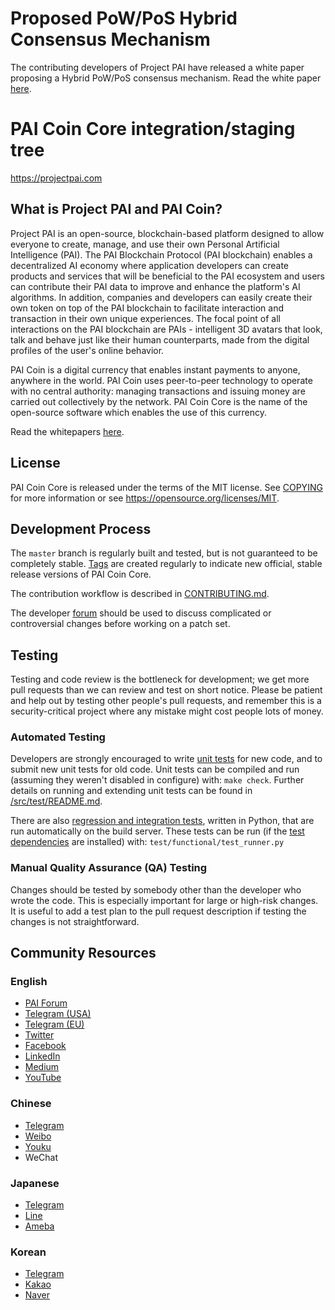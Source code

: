 Proposed PoW/PoS Hybrid Consensus Mechanism
===========================================

The contributing developers of Project PAI have released a white paper proposing a Hybrid PoW/PoS consensus mechanism. Read the white paper [here](https://projectpai.com/assets/files/whitepaper/Prospective-Hybrid-Consensus-for-Project-PAI.pdf).

PAI Coin Core integration/staging tree
=====================================

https://projectpai.com

What is Project PAI and PAI Coin?
----------------

Project PAI is an open-source, blockchain-based platform designed to allow
everyone to create, manage, and use their own Personal Artificial Intelligence (PAI).
The PAI Blockchain Protocol (PAI blockchain) enables a decentralized AI economy
where application developers can create products and services that will be beneficial
to the PAI ecosystem and users can contribute their PAI data to improve and enhance the
platform's AI algorithms. In addition, companies and developers can easily create
their own token on top of the PAI blockchain to facilitate interaction and transaction
in their own unique experiences. The focal point of all interactions on the PAI
blockchain are PAIs - intelligent 3D avatars that look, talk and behave just like their
human counterparts, made from the digital profiles of the user's online behavior.

PAI Coin is a digital currency that enables instant payments to anyone, anywhere in the world.
PAI Coin uses peer-to-peer technology to operate with no central authority: managing
transactions and issuing money are carried out collectively by the network.
PAI Coin Core is the name of the open-source software which enables the use of this currency.

Read the whitepapers [here](https://projectpai.com/pai-whitepaper/).

License
-------

PAI Coin Core is released under the terms of the MIT license. See [COPYING](COPYING) for more
information or see https://opensource.org/licenses/MIT.

Development Process
-------------------

The `master` branch is regularly built and tested, but is not guaranteed to be
completely stable. [Tags](https://github.com/projectpai/paicoin/tags) are created
regularly to indicate new official, stable release versions of PAI Coin Core.

The contribution workflow is described in [CONTRIBUTING.md](CONTRIBUTING.md).

The developer [forum](https://www.paiforum.com/?forum=665374) should be used 
to discuss complicated or controversial changes before working on a patch set.

Testing
-------

Testing and code review is the bottleneck for development; we get more pull
requests than we can review and test on short notice. Please be patient and help out by testing
other people's pull requests, and remember this is a security-critical project where any mistake might cost people
lots of money.

### Automated Testing

Developers are strongly encouraged to write [unit tests](src/test/README.md) for new code, and to
submit new unit tests for old code. Unit tests can be compiled and run
(assuming they weren't disabled in configure) with: `make check`. Further details on running
and extending unit tests can be found in [/src/test/README.md](/src/test/README.md).

There are also [regression and integration tests](/test), written
in Python, that are run automatically on the build server.
These tests can be run (if the [test dependencies](/test) are installed) with: `test/functional/test_runner.py`

### Manual Quality Assurance (QA) Testing

Changes should be tested by somebody other than the developer who wrote the
code. This is especially important for large or high-risk changes. It is useful
to add a test plan to the pull request description if testing the changes is
not straightforward.

Community Resources
-------------------

### English

- [PAI Forum](https://www.paiforum.com)
- [Telegram (USA)](https://t.me/projectpai)
- [Telegram (EU)](https://t.me/projectpaiEUR)
- [Twitter](https://twitter.com/projectpai)
- [Facebook](https://www.facebook.com/projectpai)
- [LinkedIn](https://www.linkedin.com/company/projectpai/)
- [Medium](https://medium.com/project-pai)
- [YouTube](https://www.youtube.com/c/projectpai)

### Chinese

- [Telegram](https://t.me/projectpaiCN)
- [Weibo](https://weibo.com/p/1005055231677544/)
- [Youku](http://i.youku.com/i/UNjA4ODk0MDE3Ng==)
- WeChat

### Japanese

- [Telegram](https://t.me/ProjectPAIJapanOFFICIAL)
- [Line](http://line.me/ti/g/ZeZog_6Gbc)
- [Ameba](https://ameblo.jp/projectpai/)

### Korean

- [Telegram](https://t.me/ProjectPAIKoreaOFFICIAL)
- [Kakao](https://open.kakao.com/o/ggXD4VN)
- [Naver](https://blog.naver.com/projectpai/)
